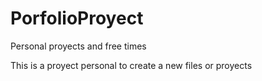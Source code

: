 # PorfolioProyect
Personal proyects and free times 

This is a proyect personal to create a new files or proyects

